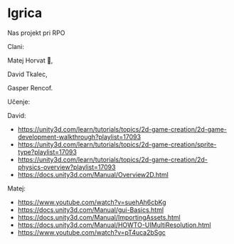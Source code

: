 # Igrica
Nas projekt pri RPO

Clani:

Matej Horvat :crown:,

David Tkalec,

Gasper Rencof.



Učenje:

David: 
  - https://unity3d.com/learn/tutorials/topics/2d-game-creation/2d-game-development-walkthrough?playlist=17093
  - https://unity3d.com/learn/tutorials/topics/2d-game-creation/sprite-type?playlist=17093
  - https://unity3d.com/learn/tutorials/topics/2d-game-creation/2d-physics-overview?playlist=17093
  - https://docs.unity3d.com/Manual/Overview2D.html

Matej:
  - https://www.youtube.com/watch?v=suehAh6cbKg
  - https://docs.unity3d.com/Manual/gui-Basics.html
  - https://docs.unity3d.com/Manual/ImportingAssets.html
  - https://docs.unity3d.com/Manual/HOWTO-UIMultiResolution.html
  - https://www.youtube.com/watch?v=pT4uca2bSgc
